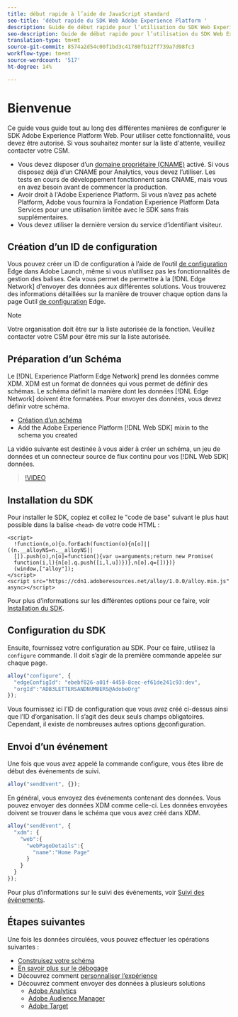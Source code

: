 ```yaml
---
title: début rapide à l’aide de JavaScript standard
seo-title: 'début rapide du SDK Web Adobe Experience Platform '
description: Guide de début rapide pour l’utilisation du SDK Web Experience Platform pour la collecte de données
seo-description: Guide de début rapide pour l’utilisation du SDK Web Experience Platform pour la collecte de données
translation-type: tm+mt
source-git-commit: 8574a2d54c00f1bd3c41780fb12ff739a7d98fc3
workflow-type: tm+mt
source-wordcount: '517'
ht-degree: 14%

---
```



# Bienvenue

Ce guide vous guide tout au long des différentes manières de configurer le SDK Adobe Experience Platform Web. Pour utiliser cette fonctionnalité, vous devez être autorisé. Si vous souhaitez monter sur la liste d&#39;attente, veuillez contacter votre CSM.

- Vous devez disposer d’un [domaine propriétaire (CNAME)](https://docs.adobe.com/content/help/fr-FR/core-services/interface/ec-cookies/cookies-first-party.html) activé. Si vous disposez déjà d’un CNAME pour Analytics, vous devez l’utiliser. Les tests en cours de développement fonctionnent sans CNAME, mais vous en avez besoin avant de commencer la production.
- Avoir droit à l&#39;Adobe Experience Platform.  Si vous n’avez pas acheté Platform, Adobe vous fournira la Fondation Experience Platform Data Services pour une utilisation limitée avec le SDK sans frais supplémentaires.
- Vous devez utiliser la dernière version du service d’identifiant visiteur.

## Création d’un ID de configuration

Vous pouvez créer un ID de configuration à l’aide de l’outil [de configuration](../fundamentals/edge-configuration.md) Edge dans Adobe Launch, même si vous n’utilisez pas les fonctionnalités de gestion des balises. Cela vous permet de permettre à la [!DNL Edge Network] d&#39;envoyer des données aux différentes solutions. Vous trouverez des informations détaillées sur la manière de trouver chaque option dans la page Outil [de configuration](../fundamentals/edge-configuration.md) Edge.

>[!NOTE]
>
>Votre organisation doit être sur la liste autorisée de la fonction. Veuillez contacter votre CSM pour être mis sur la liste autorisée.

## Préparation d’un Schéma

Le [!DNL Experience Platform Edge Network] prend les données comme XDM. XDM est un format de données qui vous permet de définir des schémas. Le schéma définit la manière dont les données [!DNL Edge Network] doivent être formatées. Pour envoyer des données, vous devez définir votre schéma.

- [Création d’un schéma](../../xdm/tutorials/create-schema-ui.md)
- Add the Adobe Experience Platform [!DNL Web SDK] mixin to the schema you created

La vidéo suivante est destinée à vous aider à créer un schéma, un jeu de données et un connecteur source de flux continu pour vos [!DNL Web SDK] données.

>[!VIDEO](https://video.tv.adobe.com/v/35395?quality=12&learn=on)

## Installation du SDK

Pour installer le SDK, copiez et collez le &quot;code de base&quot; suivant le plus haut possible dans la balise `<head>` de votre code HTML :

```markup
<script>
  !function(n,o){o.forEach(function(o){n[o]||((n.__alloyNS=n.__alloyNS||
  []).push(o),n[o]=function(){var u=arguments;return new Promise(
  function(i,l){n[o].q.push([i,l,u])})},n[o].q=[])})}
  (window,["alloy"]);
</script>
<script src="https://cdn1.adoberesources.net/alloy/1.0.0/alloy.min.js" async></script>
```

Pour plus d’informations sur les différentes options pour ce faire, voir [Installation du SDK](../fundamentals/installing-the-sdk.md).

## Configuration du SDK

Ensuite, fournissez votre configuration au SDK. Pour ce faire, utilisez la `configure` commande. Il doit s’agir de la première commande appelée sur chaque page.

```javascript
alloy("configure", {
  "edgeConfigId": "ebebf826-a01f-4458-8cec-ef61de241c93:dev",
  "orgId":"ADB3LETTERSANDNUMBERS@AdobeOrg"
});
```

Vous fournissez ici l’ID de configuration que vous avez créé ci-dessus ainsi que l’ID d’organisation. Il s’agit des deux seuls champs obligatoires. Cependant, il existe de nombreuses autres options [de](../fundamentals/configuring-the-sdk.md)configuration.

## Envoi d’un événement

Une fois que vous avez appelé la commande configure, vous êtes libre de début des événements de suivi.

```javascript
alloy("sendEvent", {});
```

En général, vous envoyez des événements contenant des données. Vous pouvez envoyer des données XDM comme celle-ci. Les données envoyées doivent se trouver dans le schéma que vous avez créé dans XDM.

```javascript
alloy("sendEvent", {
  "xdm": {
    "web":{
      "webPageDetails":{
        "name":"Home Page"
      }
    }
  }
});
```

Pour plus d’informations sur le suivi des événements, voir [Suivi des événements](../fundamentals/tracking-events.md).

## Étapes suivantes

Une fois les données circulées, vous pouvez effectuer les opérations suivantes :

- [Construisez votre schéma](https://docs.adobe.com/content/help/fr-FR/experience-platform/xdm/schema/composition.html)
- [En savoir plus sur le débogage](../fundamentals/debugging.md)
- Découvrez comment [personnaliser l’expérience](../fundamentals/rendering-personalization-content.md)
- Découvrez comment envoyer des données à plusieurs solutions
   - [Adobe Analytics](../solution-specific/analytics/analytics-overview.md)
   - [Adobe Audience Manager](../solution-specific/audience-manager/audience-manager-overview.md)
   - [Adobe Target](../solution-specific/target/target-overview.md)
